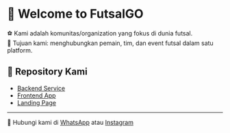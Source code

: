 
# 👋 Welcome to FutsalGO

⚽️ Kami adalah komunitas/organization yang fokus di dunia futsal.  
🎯 Tujuan kami: menghubungkan pemain, tim, dan event futsal dalam satu platform.  

## 🚀 Repository Kami
- [Backend Service](https://github.com/FutsalGO/backend)
- [Frontend App](https://github.com/FutsalGO/frontend)
- [Landing Page](https://futsalgo.github.io)

---
💌 Hubungi kami di [WhatsApp](https://wa.me/62xxxxxx) atau [Instagram](https://instagram.com/futsalgo)
